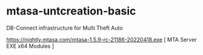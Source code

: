 # mtasa-untcreation-basic
DB-Connect infrastructure for Multi Theft Auto

https://nightly.mtasa.com/mtasa-1.5.9-rc-21186-20220418.exe [ MTA Server EXE x64 Modules ]
